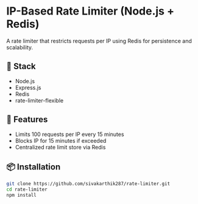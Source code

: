 # IP-Based Rate Limiter (Node.js + Redis)

A rate limiter that restricts requests per IP using Redis for persistence and scalability.

## 🔧 Stack
- Node.js
- Express.js
- Redis
- rate-limiter-flexible

## 🚀 Features
- Limits 100 requests per IP every 15 minutes
- Blocks IP for 15 minutes if exceeded
- Centralized rate limit store via Redis

## 📦 Installation

```bash
git clone https://github.com/sivakarthik287/rate-limiter.git
cd rate-limiter
npm install
